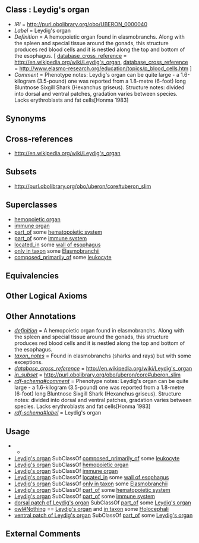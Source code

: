 
## Class : Leydig's organ

 * *IRI* = http://purl.obolibrary.org/obo/UBERON_0000040
 * *Label* = Leydig's organ
 * *Definition* = A hemopoietic organ found in elasmobranchs. Along with the spleen and special tissue around the gonads, this structure produces red blood cells and it is nestled along the top and bottom of the esophagus. [ [database_cross_reference](../../ef/oboInOwl#hasDbXref.md) = http://en.wikipedia.org/wiki/Leydig's_organ, [database_cross_reference](../../ef/oboInOwl#hasDbXref.md) = http://www.elasmo-research.org/education/topics/p_blood_cells.htm ]
 * *Comment* = Phenotype notes: Leydig's organ can be quite large - a 1.6-kilogram (3.5-pound) one was reported from a 1.8-metre (6-foot) long Bluntnose Sixgill Shark (Hexanchus griseus). Structure notes: divided into dorsal and ventral patches, gradation varies between species. Lacks erythroblasts and fat cells[Honma 1983]

## Synonyms


## Cross-references

 * http://en.wikipedia.org/wiki/Leydig's_organ

## Subsets

 * http://purl.obolibrary.org/obo/uberon/core#uberon_slim

## Superclasses

 * [hemopoietic organ](../../UBERON/77/UBERON_0004177.md)
 * [immune organ](../../UBERON/57/UBERON_0005057.md)
 * [part_of](../../BFO/50/BFO_0000050.md) some [hematopoietic system](../../UBERON/90/UBERON_0002390.md)
 * [part_of](../../BFO/50/BFO_0000050.md) some [immune system](../../UBERON/05/UBERON_0002405.md)
 * [located_in](../../RO/25/RO_0001025.md) some [wall of esophagus](../../UBERON/96/UBERON_0001096.md)
 * [only in taxon](../../RO/60/RO_0002160.md) some [Elasmobranchii](../../NCBITaxon/78/NCBITaxon_7778.md)
 * [composed_primarily_of](../../RO/73/RO_0002473.md) some [leukocyte](../../CL/38/CL_0000738.md)

## Equivalencies


## Other Logical Axioms


## Other Annotations

 * *[definition](../../IAO/15/IAO_0000115.md)* = A hemopoietic organ found in elasmobranchs. Along with the spleen and special tissue around the gonads, this structure produces red blood cells and it is nestled along the top and bottom of the esophagus.
 * *[taxon_notes](../../UBPROP/08/UBPROP_0000008.md)* = Found in elasmobranchs (sharks and rays) but with some exceptions.
 * *[database_cross_reference](../../ef/oboInOwl#hasDbXref.md)* = http://en.wikipedia.org/wiki/Leydig's_organ
 * *[in_subset](../../et/oboInOwl#inSubset.md)* = http://purl.obolibrary.org/obo/uberon/core#uberon_slim
 * *[rdf-schema#comment](../../nt/rdf-schema#comment.md)* = Phenotype notes: Leydig's organ can be quite large - a 1.6-kilogram (3.5-pound) one was reported from a 1.8-metre (6-foot) long Bluntnose Sixgill Shark (Hexanchus griseus). Structure notes: divided into dorsal and ventral patches, gradation varies between species. Lacks erythroblasts and fat cells[Honma 1983]
 * *[rdf-schema#label](../../el/rdf-schema#label.md)* = Leydig's organ

## Usage

 * -
 * [Leydig's organ](../../UBERON/40/UBERON_0000040.md) SubClassOf [composed_primarily_of](../../RO/73/RO_0002473.md) some [leukocyte](../../CL/38/CL_0000738.md)
 * [Leydig's organ](../../UBERON/40/UBERON_0000040.md) SubClassOf [hemopoietic organ](../../UBERON/77/UBERON_0004177.md)
 * [Leydig's organ](../../UBERON/40/UBERON_0000040.md) SubClassOf [immune organ](../../UBERON/57/UBERON_0005057.md)
 * [Leydig's organ](../../UBERON/40/UBERON_0000040.md) SubClassOf [located_in](../../RO/25/RO_0001025.md) some [wall of esophagus](../../UBERON/96/UBERON_0001096.md)
 * [Leydig's organ](../../UBERON/40/UBERON_0000040.md) SubClassOf [only in taxon](../../RO/60/RO_0002160.md) some [Elasmobranchii](../../NCBITaxon/78/NCBITaxon_7778.md)
 * [Leydig's organ](../../UBERON/40/UBERON_0000040.md) SubClassOf [part_of](../../BFO/50/BFO_0000050.md) some [hematopoietic system](../../UBERON/90/UBERON_0002390.md)
 * [Leydig's organ](../../UBERON/40/UBERON_0000040.md) SubClassOf [part_of](../../BFO/50/BFO_0000050.md) some [immune system](../../UBERON/05/UBERON_0002405.md)
 * [dorsal patch of Leydig's organ](../../UBERON/51/UBERON_0010051.md) SubClassOf [part_of](../../BFO/50/BFO_0000050.md) some [Leydig's organ](../../UBERON/40/UBERON_0000040.md)
 * [owl#Nothing](../../ng/owl#Nothing.md) == [Leydig's organ](../../UBERON/40/UBERON_0000040.md) and [in taxon](../../RO/62/RO_0002162.md) some [Holocephali](../../NCBITaxon/63/NCBITaxon_7863.md)
 * [ventral patch of Leydig's organ](../../UBERON/15/UBERON_0010015.md) SubClassOf [part_of](../../BFO/50/BFO_0000050.md) some [Leydig's organ](../../UBERON/40/UBERON_0000040.md)

## External Comments


